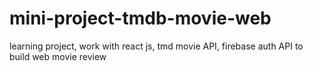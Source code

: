 # mini-project-tmdb-movie-web
learning project, work with react js, tmd movie API, firebase auth API to build web movie review
